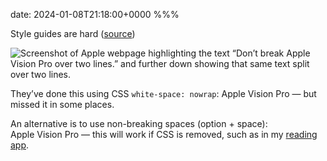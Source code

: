 date: 2024-01-08T21:18:00+0000
%%%

Style guides are hard ([source](https://developer.apple.com/visionos/submit/))

![Screenshot of Apple webpage highlighting the text “Don’t break Apple Vision Pro over two lines.” and further down showing that same text split over two lines.](screenshot.png)

They’ve done this using CSS `white-space: nowrap`: <span style="white-space: nowrap;">Apple Vision Pro</span> — but missed it in some places.

An alternative is to use non-breaking spaces (option + space): Apple Vision Pro — this will work if CSS is removed, such as in my [reading app](/reading-app/).

